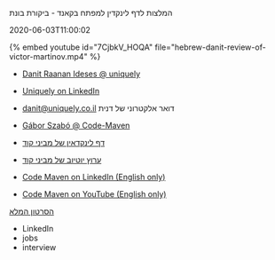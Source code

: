 המלצות לדף לינקדין למפתח בקאנד - ביקורת בונת

2020-06-03T11:00:02


{% embed youtube id="7CjbkV_HOQA" file="hebrew-danit-review-of-victor-martinov.mp4" %}

* [Danit Raanan Ideses @ uniquely](https://www.linkedin.com/in/danit-raanan-26764634/)
* [Uniquely on LinkedIn](https://www.linkedin.com/company/uniquely.co.il/)
* danit@uniquely.co.il דואר אלקטרוני של דנית

* [Gábor Szabó @ Code-Maven](https://www.linkedin.com/in/szabgab/)
* [דף לינקדאין של מביני קוד](/linkedin)
* [ערוץ יוטיוב של מביני קוד](/youtube)
* [Code Maven on LinkedIn (English only)](https://code-maven.com/linkedin)
* [Code Maven on YouTube (English only)](https://code-maven.com/youtube)

[הסרטון המלא](./find-a-job-webinar-with-danit-raanan-ideses.md)



* LinkedIn
* jobs
* interview
